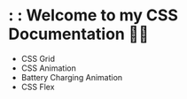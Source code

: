 # : : Welcome to my CSS Documentation :raising_hand_woman:

- CSS Grid
- CSS Animation
- Battery Charging Animation
- CSS Flex
